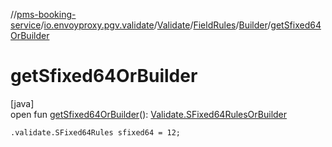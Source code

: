 //[pms-booking-service](../../../../../index.md)/[io.envoyproxy.pgv.validate](../../../index.md)/[Validate](../../index.md)/[FieldRules](../index.md)/[Builder](index.md)/[getSfixed64OrBuilder](get-sfixed64-or-builder.md)

# getSfixed64OrBuilder

[java]\
open fun [getSfixed64OrBuilder](get-sfixed64-or-builder.md)(): [Validate.SFixed64RulesOrBuilder](../../-s-fixed64-rules-or-builder/index.md)

`.validate.SFixed64Rules sfixed64 = 12;`